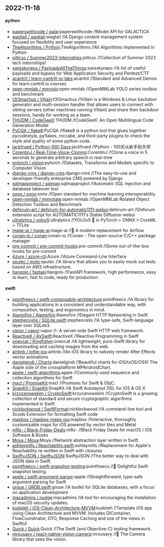 ## 2022-11-18

#### python
* [paperswithcode / galai](https://github.com/paperswithcode/galai):paperswithcode /!Model API for GALACTICA
* [wagtail / wagtail](https://github.com/wagtail/wagtail):wagtail /!A Django content management system focused on flexibility and user experience
* [TheAlgorithms / Python](https://github.com/TheAlgorithms/Python):TheAlgorithms /!All Algorithms implemented in Python
* [pittcsc / Summer2023-Internships](https://github.com/pittcsc/Summer2023-Internships):pittcsc /!Collection of Summer 2023 tech internships!
* [swisskyrepo / PayloadsAllTheThings](https://github.com/swisskyrepo/PayloadsAllTheThings):swisskyrepo /!A list of useful payloads and bypass for Web Application Security and Pentest/CTF
* [acantril / learn-cantrill-io-labs](https://github.com/acantril/learn-cantrill-io-labs):acantril /!Standard and Advanced Demos for learn.cantrill.io courses
* [open-mmlab / mmyolo](https://github.com/open-mmlab/mmyolo):open-mmlab /!OpenMMLab YOLO series toolbox and benchmark
* [t3l3machus / Villain](https://github.com/t3l3machus/Villain):t3l3machus /!Villain is a Windows & Linux backdoor generator and multi-session handler that allows users to connect with sibling servers (other machines running Villain) and share their backdoor sessions, handy for working as a team.
* [THUDM / CodeGeeX](https://github.com/THUDM/CodeGeeX):THUDM /!CodeGeeX: An Open Multilingual Code Generation Model
* [PyCQA / flake8](https://github.com/PyCQA/flake8):PyCQA /!flake8 is a python tool that glues together pycodestyle, pyflakes, mccabe, and third-party plugins to check the style and quality of some python code.
* [jackfrued / Python-100-Days](https://github.com/jackfrued/Python-100-Days):jackfrued /!Python - 100天从新手到大师
* [CorentinJ / Real-Time-Voice-Cloning](https://github.com/CorentinJ/Real-Time-Voice-Cloning):CorentinJ /!Clone a voice in 5 seconds to generate arbitrary speech in real-time
* [pytorch / vision](https://github.com/pytorch/vision):pytorch /!Datasets, Transforms and Models specific to Computer Vision
* [django-cms / django-cms](https://github.com/django-cms/django-cms):django-cms /!The easy-to-use and developer-friendly enterprise CMS powered by Django
* [sqlmapproject / sqlmap](https://github.com/sqlmapproject/sqlmap):sqlmapproject /!Automatic SQL injection and database takeover tool
* [onnx / onnx](https://github.com/onnx/onnx):onnx /!Open standard for machine learning interoperability
* [open-mmlab / mmrotate](https://github.com/open-mmlab/mmrotate):open-mmlab /!OpenMMLab Rotated Object Detection Toolbox and Benchmark
* [deforum-art / deforum-for-automatic1111-webui](https://github.com/deforum-art/deforum-for-automatic1111-webui):deforum-art /!Deforum extension script for AUTOMATIC1111's Stable Diffusion webui
* [ultralytics / yolov5](https://github.com/ultralytics/yolov5):ultralytics /!YOLOv5
🚀
in PyTorch > ONNX > CoreML > TFLite
* [mage-ai / mage-ai](https://github.com/mage-ai/mage-ai):mage-ai /!🧙
A modern replacement for Airflow.
* [conan-io / conan](https://github.com/conan-io/conan):conan-io /!Conan - The open-source C/C++ package manager
* [pre-commit / pre-commit-hooks](https://github.com/pre-commit/pre-commit-hooks):pre-commit /!Some out-of-the-box hooks for pre-commit
* [Azure / azure-cli](https://github.com/Azure/azure-cli):Azure /!Azure Command-Line Interface
* [spulec / moto](https://github.com/spulec/moto):spulec /!A library that allows you to easily mock out tests based on AWS infrastructure.
* [tiangolo / fastapi](https://github.com/tiangolo/fastapi):tiangolo /!FastAPI framework, high performance, easy to learn, fast to code, ready for production

#### swift
* [pointfreeco / swift-composable-architecture](https://github.com/pointfreeco/swift-composable-architecture):pointfreeco /!A library for building applications in a consistent and understandable way, with composition, testing, and ergonomics in mind.
* [Alamofire / Alamofire](https://github.com/Alamofire/Alamofire):Alamofire /!Elegant HTTP Networking in Swift
* [stephencelis / SQLite.swift](https://github.com/stephencelis/SQLite.swift):stephencelis /!A type-safe, Swift-language layer over SQLite3.
* [vapor / vapor](https://github.com/vapor/vapor):vapor /!💧
A server-side Swift HTTP web framework.
* [ReactiveX / RxSwift](https://github.com/ReactiveX/RxSwift):ReactiveX /!Reactive Programming in Swift
* [onevcat / Kingfisher](https://github.com/onevcat/Kingfisher):onevcat /!A lightweight, pure-Swift library for downloading and caching images from the web.
* [airbnb / lottie-ios](https://github.com/airbnb/lottie-ios):airbnb /!An iOS library to natively render After Effects vector animations
* [danielgindi / Charts](https://github.com/danielgindi/Charts):danielgindi /!Beautiful charts for iOS/tvOS/OSX! The Apple side of the crossplatform MPAndroidChart.
* [apple / swift-algorithms](https://github.com/apple/swift-algorithms):apple /!Commonly used sequence and collection algorithms for Swift
* [mxcl / PromiseKit](https://github.com/mxcl/PromiseKit):mxcl /!Promises for Swift & ObjC.
* [SnapKit / SnapKit](https://github.com/SnapKit/SnapKit):SnapKit /!A Swift Autolayout DSL for iOS & OS X
* [krzyzanowskim / CryptoSwift](https://github.com/krzyzanowskim/CryptoSwift):krzyzanowskim /!CryptoSwift is a growing collection of standard and secure cryptographic algorithms implemented in Swift
* [nicklockwood / SwiftFormat](https://github.com/nicklockwood/SwiftFormat):nicklockwood /!A command-line tool and Xcode Extension for formatting Swift code
* [mapbox / mapbox-maps-ios](https://github.com/mapbox/mapbox-maps-ios):mapbox /!Interactive, thoroughly customizable maps for iOS powered by vector tiles and Metal
* [mRs- / Black-Friday-Deals](https://github.com/mRs-/Black-Friday-Deals):mRs- /!Black Friday Deals for macOS / iOS Software & Books
* [Moya / Moya](https://github.com/Moya/Moya):Moya /!Network abstraction layer written in Swift.
* [ashleymills / Reachability.swift](https://github.com/ashleymills/Reachability.swift):ashleymills /!Replacement for Apple's Reachability re-written in Swift with closures
* [SwiftyJSON / SwiftyJSON](https://github.com/SwiftyJSON/SwiftyJSON):SwiftyJSON /!The better way to deal with JSON data in Swift.
* [pointfreeco / swift-snapshot-testing](https://github.com/pointfreeco/swift-snapshot-testing):pointfreeco /!📸
Delightful Swift snapshot testing.
* [apple / swift-argument-parser](https://github.com/apple/swift-argument-parser):apple /!Straightforward, type-safe argument parsing for Swift
* [groue / GRDB.swift](https://github.com/groue/GRDB.swift):groue /!A toolkit for SQLite databases, with a focus on application development
* [macadmins / nudge](https://github.com/macadmins/nudge):macadmins /!A tool for encouraging the installation of macOS security updates.
* [kudoleh / iOS-Clean-Architecture-MVVM](https://github.com/kudoleh/iOS-Clean-Architecture-MVVM):kudoleh /!Template iOS app using Clean Architecture and MVVM. Includes DIContainer, FlowCoordinator, DTO, Response Caching and one of the views in SwiftUI
* [Quick / Quick](https://github.com/Quick/Quick):Quick /!The Swift (and Objective-C) testing framework.
* [mrousavy / react-native-vision-camera](https://github.com/mrousavy/react-native-vision-camera):mrousavy /!📸
The Camera library that sees the vision.
